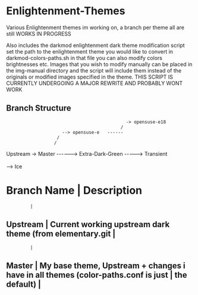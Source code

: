 Enlightenment-Themes
====================

Various Enlightenment themes im working on, a branch per theme all are still WORKS IN PROGRESS

Also includes the darkmod enlightenment dark theme modification script
set the path to the enlightenment theme you would like to convert in
darkmod-colors-paths.sh in that file you can also modify colors brightnesses
etc.
Images that you wish to modify manually can be placed in the img-manual directory
and the script will include them instead of the originals or modified images specified
in the theme.
THIS SCRIPT IS CURRENTLY UNDERGOING A MAJOR REWRITE AND PROBABLY WONT WORK

Branch Structure
----------------

                                                 -> opensuse-e18
                                               /
                         --> opensuse-e   ------
                       /
                      /
  Upstream -> Master ------> Extra-Dark-Green -----> Transient
                      \
                       \
                         --> Ice
                         
                         
                         
 Branch Name | Description
====================================================================================================
             |
  Upstream   | Current working upstream dark theme (from elementary.git
             |
 ---------------------------------------------------------------------------------------------------
             |
  Master     | My base theme, Upstream + changes i have in all themes (color-paths.conf is just
             |    the default)
             |
 ---------------------------------------------------------------------------------------------------
